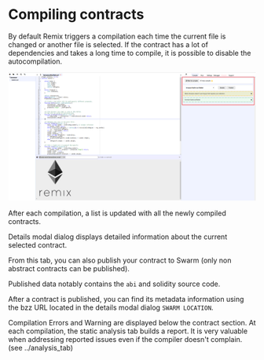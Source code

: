 Compiling contracts
===================

By default Remix triggers a compilation each time the current file is
changed or another file is selected. If the contract has a lot of
dependencies and takes a long time to compile, it is possible to disable
the autocompilation.

![image](images/remix_compiletab.png)

After each compilation, a list is updated with all the newly compiled
contracts.

Details modal dialog displays detailed information about the current
selected contract.

From this tab, you can also publish your contract to Swarm (only non
abstract contracts can be published).

Published data notably contains the `abi` and solidity source code.

After a contract is published, you can find its metadata information
using the bzz URL located in the details modal dialog `SWARM LOCATION`.

Compilation Errors and Warning are displayed below the contract section.
At each compilation, the static analysis tab builds a report. It is very
valuable when addressing reported issues even if the compiler doesn't
complain. (see ../analysis\_tab)
